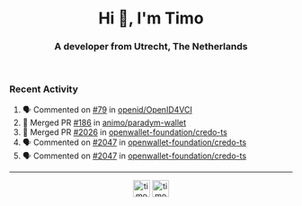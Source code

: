 <h1 align="center">Hi 👋, I'm Timo</h1>
<h3 align="center">A developer from Utrecht, The Netherlands</h3>
<br/>
<!-- https://github.com/rahuldkjain/github-profile-readme-generator --!>

<!--  <p align="left"><img src="https://github-readme-stats.vercel.app/api?username=timoglastra&show_icons=true&count_private=true&" alt="timoglastra" /></p> --!>

<!--
Github language stats
<p align="left"><img src="https://github-readme-stats.vercel.app/api/top-langs/?username=timoglastra&layout=compact" alt="timoglastra" /><p>
-->

<!-- Codestats language stats -->
<!-- <p align="left"><img src="https://codestats-readme.vercel.app/api/top-langs/?username=timoglastra&layout=compact&language_count=12" alt="timoglastra" /><p>    --!>
  
<h3>Recent Activity</h3>

<!--START_SECTION:activity-->
1. 🗣 Commented on [#79](https://github.com/openid/OpenID4VCI/issues/79#issuecomment-2411739317) in [openid/OpenID4VCI](https://github.com/openid/OpenID4VCI)
2. 🎉 Merged PR [#186](https://github.com/animo/paradym-wallet/pull/186) in [animo/paradym-wallet](https://github.com/animo/paradym-wallet)
3. 🎉 Merged PR [#2026](https://github.com/openwallet-foundation/credo-ts/pull/2026) in [openwallet-foundation/credo-ts](https://github.com/openwallet-foundation/credo-ts)
4. 🗣 Commented on [#2047](https://github.com/openwallet-foundation/credo-ts/pull/2047#issuecomment-2406652225) in [openwallet-foundation/credo-ts](https://github.com/openwallet-foundation/credo-ts)
5. 🗣 Commented on [#2047](https://github.com/openwallet-foundation/credo-ts/pull/2047#issuecomment-2406652220) in [openwallet-foundation/credo-ts](https://github.com/openwallet-foundation/credo-ts)
<!--END_SECTION:activity-->

---

<p align="center">
<a href="https://twitter.com/timoglastra" target="blank"><img align="center" src="https://cdn.jsdelivr.net/npm/simple-icons@3.0.1/icons/twitter.svg" alt="timoglastra" height="30" width="30" /></a>
<a href="https://linkedin.com/in/timoglastra" target="blank"><img align="center" src="https://cdn.jsdelivr.net/npm/simple-icons@3.0.1/icons/linkedin.svg" alt="timoglastra" height="30" width="30" /></a>
</p>



